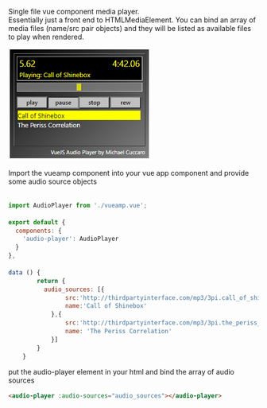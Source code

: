 Single file vue component media player.  
Essentially just a front end to HTMLMediaElement.
You can bind an array of media files (name/src pair objects) and they will be listed as available
files to play when rendered.

![alt text](https://github.com/mvcuccaro/vueamp/blob/master/vueampscreenshot.png)


Import the vueamp component into your vue app component and provide some audio source objects 
```javascript

import AudioPlayer from './vueamp.vue';

export default {
  components: {
    'audio-player': AudioPlayer  
  }
},

data () {
    	return {
    	  audio_sources: [{
    			src:'http://thirdpartyinterface.com/mp3/3pi.call_of_shinebox.2014-4-25.mp3',
    			name:'Call of Shinebox'
    		},{
    			src:'http://thirdpartyinterface.com/mp3/3pi.the_periss_correlation.2014-4-25.2.mp3',
    			name: 'The Periss Correlation'
    		}]
    	}
  	}
```

put the audio-player element in your html and bind the array of audio sources
```html
<audio-player :audio-sources="audio_sources"></audio-player>
```
